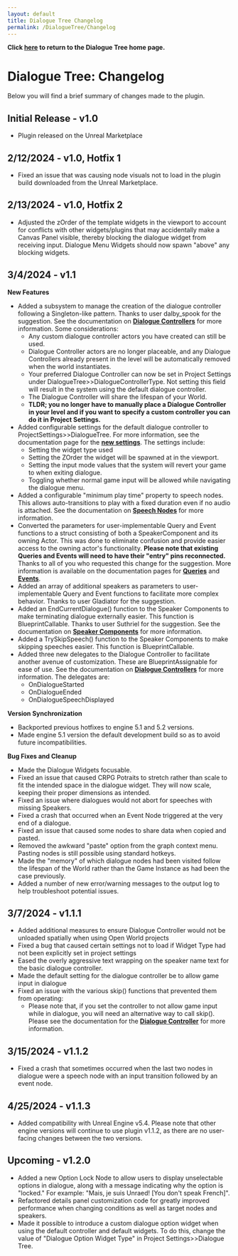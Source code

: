 ```yaml
---
layout: default
title: Dialogue Tree Changelog
permalink: /DialogueTree/Changelog
---
```

**Click [here](DialogueTree.md) to return to the Dialogue Tree home page.** 

# Dialogue Tree: Changelog
Below you will find a brief summary of changes made to the plugin. 

## Initial Release - v1.0  
- Plugin released on the Unreal Marketplace 

## 2/12/2024 - v1.0, Hotfix 1 
- Fixed an issue that was causing node visuals not to load in the plugin build downloaded from the Unreal Marketplace. 

## 2/13/2024 - v1.0, Hotfix 2
- Adjusted the zOrder of the template widgets in the viewport to account for conflicts with other widgets/plugins that may accidentally make a Canvas Panel visible, thereby blocking the dialogue widget from receiving input. Dialogue Menu Widgets should now spawn "above" any blocking widgets. 

## 3/4/2024 - v1.1
**New Features**
- Added a subsystem to manage the creation of the dialogue controller following a Singleton-like pattern. Thanks to user dalby_spook for the suggestion. See the documentation on [**Dialogue Controllers**](Documentation/DialogueController.md) for more information. Some considerations: 
    * Any custom dialogue controller actors you have created can still be used. 
    * Dialogue Controller actors are no longer placeable, and any Dialogue Controllers already present in the level will be automatically removed when the world instantiates.
    * Your preferred Dialogue Controller can now be set in Project Settings under DialogueTree>>DialogueControllerType. Not setting this field will result in the system using the default dialogue controller. 
    * The Dialogue Controller will share the lifespan of your World. 
    * **TLDR; you no longer have to manually place a Dialogue Controller in your level and if you want to specify a custom controller you can do it in Project Settings.**
- Added configurable settings for the default dialogue controller to ProjectSettings>>DialogueTree. For more information, see the documentation page for the [**new settings**](Documentation/PluginSettings.md). The settings include: 
    * Setting the widget type used 
    * Setting the ZOrder the widget will be spawned at in the viewport. 
    * Setting the input mode values that the system will revert your game to when exiting dialogue.
    * Toggling whether normal game input will be allowed while navigating the dialogue menu. 
- Added a configurable "minimum play time" property to speech nodes. This allows auto-transitions to play with a fixed duration even if no audio is attached. See the documentation on [**Speech Nodes**](Documentation/DialogueNodes.md#speech-node) for more information. 
- Converted the parameters for user-implementable Query and Event functions to a struct consisting of both a SpeakerComponent and its owning Actor. This was done to eliminate confusion and provide easier access to the owning actor's functionality. **Please note that existing Queries and Events will need to have their "entry" pins reconnected.** Thanks to all of you who requested this change for the suggestion. More information is available on the documentation pages for [**Queries**](Documentation/DialogueQuery.md) and [**Events**](Documentation/DialogueEvent.md).
- Added an array of additional speakers as parameters to user-implementable Query and Event functions to facilitate more complex behavior. Thanks to user Gladiator for the suggestion. 
- Added an EndCurrentDialogue() function to the Speaker Components to make terminating dialogue externally easier. This function is BlueprintCallable. Thanks to user Suthriel for the suggestion. See the documentation on [**Speaker Components**](Documentation/DialogueSpeakerComponent.md) for more information. 
- Added a TrySkipSpeech() function to the Speaker Components to make skipping speeches easier. This function is BlueprintCallable. 
- Added three new delegates to the Dialogue Controller to facilitate another avenue of customization. These are BlueprintAssignable for ease of use. See the documentation on [**Dialogue Controllers**](Documentation/DialogueController.md) for more information. The delegates are:
    * OnDialogueStarted
    * OnDialogueEnded
    * OnDialogueSpeechDisplayed

**Version Synchronization**
- Backported previous hotfixes to engine 5.1 and 5.2 versions.
- Made engine 5.1 version the default development build so as to avoid future incompatibilities. 

**Bug Fixes and Cleanup**
- Made the Dialogue Widgets focusable. 
- Fixed an issue that caused CRPG Potraits to stretch rather than scale to fit the intended space in the dialogue widget. They will now scale, keeping their proper dimensions as intended.
- Fixed an issue where dialogues would not abort for speeches with missing Speakers. 
- Fixed a crash that occurred when an Event Node triggered at the very end of a dialogue. 
- Fixed an issue that caused some nodes to share data when copied and pasted. 
- Removed the awkward "paste" option from the graph context menu. Pasting nodes is still possible using standard hotkeys.
- Made the "memory" of which dialogue nodes had been visited follow the lifespan of the World rather than the Game Instance as had been the case previously.  
- Added a number of new error/warning messages to the output log to help troubleshoot potential issues. 

## 3/7/2024 - v1.1.1
- Added additional measures to ensure Dialogue Controller would not be unloaded spatially when using Open World projects
- Fixed a bug that caused certain settings not to load if Widget Type had not been explicitly set in project settings
- Eased the overly aggressive text wrapping on the speaker name text for the basic dialogue controller.
- Made the default setting for the dialogue controller be to allow game input in dialogue 
- Fixed an issue with the various skip() functions that prevented them from operating:
    * Please note that, if you set the controller to not allow game input while in dialogue, you will need an alternative way to call skip(). Please see the documentation for the [**Dialogue Controller**](Documentation/DialogueController.md) for more information.

## 3/15/2024 - v1.1.2
- Fixed a crash that sometimes occurred when the last two nodes in dialogue were a speech node with an input transition followed by an event node.

## 4/25/2024 - v1.1.3
- Added compatibility with Unreal Engine v5.4. Please note that other engine versions will continue to use plugin v1.1.2, as there are no user-facing changes between the two versions.

## Upcoming - v1.2.0
- Added a new Option Lock Node to allow users to display unselectable options in dialogue, along 
with a message indicating why the option is "locked." For example: "Mais, je suis Unraed! [You don't speak French]".
- Refactored details panel customization code for greatly improved performance when changing conditions as well as target nodes and speakers. 
- Made it possible to introduce a custom dialogue option widget when using the default controller 
and default widgets. To do this, change the value of "Dialogue Option Widget Type" in Project Settings>>Dialogue Tree. 